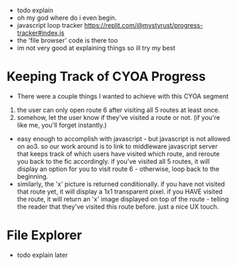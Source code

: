 * todo explain
* oh my god where do i even begin.
* javascript loop tracker https://replit.com/@mystyrust/progress-tracker#index.js 
* the 'file browser' code is there too 
* im not very good at explaining things so ill try my best

# Keeping Track of CYOA Progress
* There were a couple things I wanted to achieve with this CYOA segment 
1. the user can only open route 6 after visiting all 5 routes at least once.
2. somehow, let the user know if they've visited a route or not. (if you're like me, you'll forget instantly.)
* easy enough to accomplish with javascript - but javascript is not allowed on ao3. so our work around is to link to middleware javascript server that keeps track of which users have visited which route, and reroute you back to the fic accordingly. if you've visited all 5 routes, it will display an option for you to visit route 6 - otherwise, loop back to the beginning.
* similarly, the 'x' picture is returned conditionally. if you have not visited that route yet, it will display a 1x1 transparent pixel. if you HAVE visited the route, it will return an 'x' image displayed on top of the route - telling the reader that they've visited this route before. just a nice UX touch.

# File Explorer 
* todo explain later